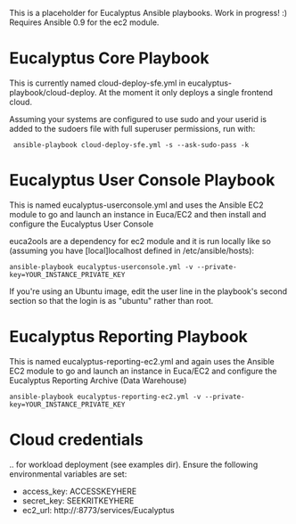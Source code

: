 This is a placeholder for Eucalyptus Ansible playbooks. Work in progress! :) Requires Ansible 0.9 for the ec2 module. 

# Eucalyptus Core Playbook

This is currently named cloud-deploy-sfe.yml in eucalyptus-playbook/cloud-deploy.  At the moment it only deploys a single frontend cloud.

Assuming your systems are configured to use sudo and your userid is added to the sudoers file with full superuser permissions, run with:

	 ansible-playbook cloud-deploy-sfe.yml -s --ask-sudo-pass -k


# Eucalyptus User Console Playbook

This is named eucalyptus-userconsole.yml and uses the Ansible EC2 module to go and launch an instance in Euca/EC2 and then install and configure the Eucalyptus User Console

euca2ools are a dependency for ec2 module and it is run locally like so (assuming you have [local]localhost defined in /etc/ansible/hosts):

	ansible-playbook eucalyptus-userconsole.yml -v --private-key=YOUR_INSTANCE_PRIVATE_KEY

If you're using an Ubuntu image, edit the user line in the playbook's second section so that the login is as "ubuntu" rather than root.

# Eucalyptus Reporting Playbook

This is named eucalyptus-reporting-ec2.yml and again uses the Ansible EC2 module to go and launch an instance in Euca/EC2 and configure the Eucalyptus Reporting Archive (Data Warehouse)

	ansible-playbook eucalyptus-reporting-ec2.yml -v --private-key=YOUR_INSTANCE_PRIVATE_KEY

# Cloud credentials 

.. for workload deployment (see examples dir).  Ensure the following environmental variables are set:

* access_key: ACCESSKEYHERE
* secret_key: SEEKRITKEYHERE
* ec2_url: http://<euca-clc-ip>:8773/services/Eucalyptus



